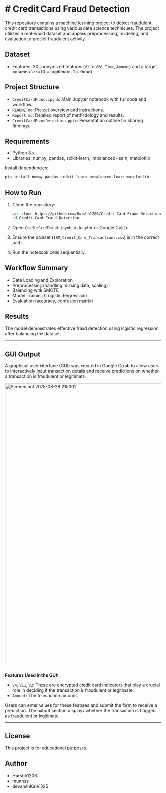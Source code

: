 # # Credit Card Fraud Detection

This repository contains a machine learning project to detect fraudulent credit card transactions using various data science techniques. The project utilizes a real-world dataset and applies preprocessing, modeling, and evaluation to predict fraudulent activity.

## Dataset

- Features: 30 anonymized features (`V1` to `V28`, `Time`, `Amount`) and a target column `Class` (0 = legitimate, 1 = fraud)

## Project Structure

- `CreditCardFraud.ipynb`: Main Jupyter notebook with full code and workflow.
- `README.md`: Project overview and instructions.
- `Report.md`: Detailed report of methodology and results.
- `CreditCardFraudDetection.pptx`: Presentation outline for sharing findings.

## Requirements

- Python 3.x
- Libraries: numpy, pandas, scikit-learn, imbalanced-learn, matplotlib

Install dependencies:
```bash
pip install numpy pandas scikit-learn imbalanced-learn matplotlib
```

## How to Run

1. Clone the repository:
   ```bash
   git clone https://github.com/Harshh1206/Credit-Card-Fraud-Detection.git
   cd Credit-Card-Fraud-Detection
   ```

2. Open `CreditCardFraud.ipynb` in Jupyter or Google Colab.

3. Ensure the dataset (`IBM_Credit_Card_Transactions.csv`) is in the correct path.

4. Run the notebook cells sequentially.

## Workflow Summary

- Data Loading and Exploration
- Preprocessing (handling missing data, scaling)
- Balancing with SMOTE
- Model Training (Logistic Regression)
- Evaluation (accuracy, confusion matrix)

## Results

The model demonstrates effective fraud detection using logistic regression after balancing the dataset.

---

## GUI Output

A graphical user interface (GUI) was created in Google Colab to allow users to interactively input transaction details and receive predictions on whether a transaction is fraudulent or legitimate.

<img width="1919" height="918" alt="Screenshot 2025-08-28 215302" src="https://github.com/user-attachments/assets/2c063ca0-918d-459a-bbff-47e12de959dd" />


**Features Used in the GUI:**
- `V4`, `V11`, `V2`: These are encrypted credit card indicators that play a crucial role in deciding if the transaction is fraudulent or legitimate.
- `Amount`: The transaction amount.

Users can enter values for these features and submit the form to receive a prediction. The output section displays whether the transaction is flagged as fraudulent or legitimate.

---

## License

This project is for educational purposes.

## Author

- Harshh1206
- munnss
- devanshKale1025
  
